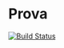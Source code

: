 # Prova
[![Build Status](https://travis-ci.com/Enos-game/Prova.svg?branch=master)](https://travis-ci.com/Enos-game/Prova)
